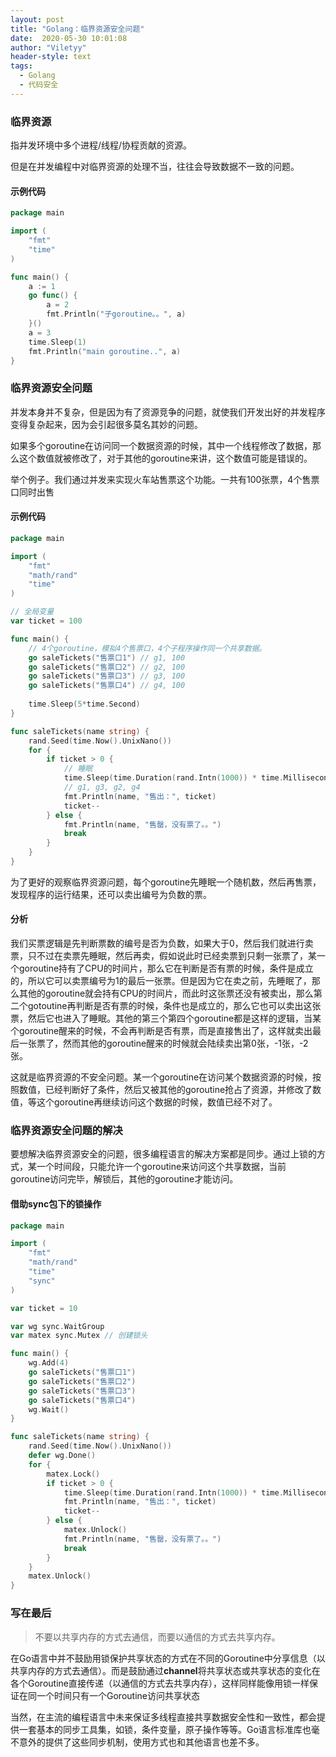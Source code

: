 ```yaml
---
layout: post
title: "Golang：临界资源安全问题"
date:  2020-05-30 10:01:08
author: "Viletyy"
header-style: text
tags:
  - Golang
  - 代码安全
---
```

### 临界资源
指并发环境中多个进程/线程/协程贡献的资源。

但是在并发编程中对临界资源的处理不当，往往会导致数据不一致的问题。

#### 示例代码
```go
package main 

import (
    "fmt"
    "time"
)

func main() {
    a := 1
    go func() {
        a = 2
        fmt.Println("子goroutine。。", a)
    }()
    a = 3
    time.Sleep(1)
    fmt.Println("main goroutine..", a)
}
```

### 临界资源安全问题
并发本身并不复杂，但是因为有了资源竞争的问题，就使我们开发出好的并发程序变得复杂起来，因为会引起很多莫名其妙的问题。

如果多个goroutine在访问同一个数据资源的时候，其中一个线程修改了数据，那么这个数值就被修改了，对于其他的goroutine来讲，这个数值可能是错误的。

举个例子。我们通过并发来实现火车站售票这个功能。一共有100张票，4个售票口同时出售

#### 示例代码
```go 
package main 

import (
    "fmt"
    "math/rand"
    "time"
)

// 全局变量
var ticket = 100

func main() {
    // 4个goroutine，模拟4个售票口，4个子程序操作同一个共享数据。
    go saleTickets("售票口1") // g1, 100
    go saleTickets("售票口2") // g2, 100
    go saleTickets("售票口3") // g3, 100
    go saleTickets("售票口4") // g4, 100
    
    time.Sleep(5*time.Second)
}

func saleTickets(name string) {
    rand.Seed(time.Now().UnixNano())
    for {
        if ticket > 0 {
            // 睡眠
            time.Sleep(time.Duration(rand.Intn(1000)) * time.Millisecond)
            // g1, g3, g2, g4
            fmt.Println(name, "售出：", ticket)
            ticket--
        } else {
            fmt.Println(name, "售罄，没有票了。。")
            break
        }
    }
}
```
为了更好的观察临界资源问题，每个goroutine先睡眠一个随机数，然后再售票，发现程序的运行结果，还可以卖出编号为负数的票。
#### 分析
我们买票逻辑是先判断票数的编号是否为负数，如果大于0，然后我们就进行卖票，只不过在卖票先睡眠，然后再卖，假如说此时已经卖票到只剩一张票了，某一个goroutine持有了CPU的时间片，那么它在判断是否有票的时候，条件是成立的，所以它可以卖票编号为1的最后一张票。但是因为它在卖之前，先睡眠了，那么其他的goroutine就会持有CPU的时间片，而此时这张票还没有被卖出，那么第二个gotoutine再判断是否有票的时候，条件也是成立的，那么它也可以卖出这张票，然后它也进入了睡眠。其他的第三个第四个goroutine都是这样的逻辑，当某个goroutine醒来的时候，不会再判断是否有票，而是直接售出了，这样就卖出最后一张票了，然而其他的goroutine醒来的时候就会陆续卖出第0张，-1张，-2张。

这就是临界资源的不安全问题。某一个goroutine在访问某个数据资源的时候，按照数值，已经判断好了条件，然后又被其他的goroutine抢占了资源，并修改了数值，等这个goroutine再继续访问这个数据的时候，数值已经不对了。

### 临界资源安全问题的解决
要想解决临界资源安全的问题，很多编程语言的解决方案都是同步。通过上锁的方式，某一个时间段，只能允许一个goroutine来访问这个共享数据，当前goroutine访问完毕，解锁后，其他的goroutine才能访问。
#### 借助sync包下的锁操作
```go
package main

import (
    "fmt"
    "math/rand"
    "time"
    "sync"
)

var ticket = 10 

var wg sync.WaitGroup 
var matex sync.Mutex // 创建锁头

func main() {
    wg.Add(4)
    go saleTickets("售票口1")
    go saleTickets("售票口2")
    go saleTickets("售票口3")
    go saleTickets("售票口4")
    wg.Wait()
}

func saleTickets(name string) {
    rand.Seed(time.Now().UnixNano())
    defer wg.Done()
    for {
        matex.Lock()
        if ticket > 0 {
            time.Sleep(time.Duration(rand.Intn(1000)) * time.Millisecond)
            fmt.Println(name, "售出：", ticket)
            ticket--
        } else {
            matex.Unlock()
            fmt.Println(name, "售罄，没有票了。。")
            break
        }
    }
    matex.Unlock()
}
```

### 写在最后
> 不要以共享内存的方式去通信，而要以通信的方式去共享内存。

在Go语言中并不鼓励用锁保护共享状态的方式在不同的Goroutine中分享信息（以共享内存的方式去通信）。而是鼓励通过**channel**将共享状态或共享状态的变化在各个Goroutine直接传递（以通信的方式去共享内存），这样同样能像用锁一样保证在同一个时间只有一个Goroutine访问共享状态

当然，在主流的编程语言中未来保证多线程直接共享数据安全性和一致性，都会提供一套基本的同步工具集，如锁，条件变量，原子操作等等。Go语言标准库也毫不意外的提供了这些同步机制，使用方式也和其他语言也差不多。